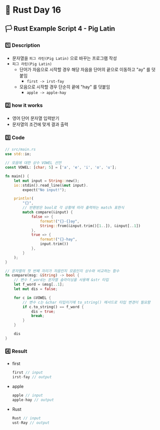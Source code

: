 # 🦀 Rust Day 16

## **🏳️ Rust Example Script 4 - Pig Latin**

### **1️⃣ Description**
- 문자열을 `피그 라틴(Pig Latin)` 으로 바꾸는 프로그램 작성
- `피그 라틴(Pig Latin)`
  - 단어가 자음으로 시작할 경우 해당 자음을 단어의 끝으로 이동하고 "ay" 를 덧붙임
    - `first -> irst-fay`
  - 모음으로 시작할 경우 단순히 끝에 "hay" 를 덧붙임
    - `apple -> apple-hay`

### **2️⃣ how it works**
- 영어 단어 문자열 입력받기
- 문자열의 조건에 맞게 결과 출력

### **3️⃣ Code**

```rust
// src/main.rs
use std::io;

// 모음에 대한 상수 VOWEL 선언
const VOWEL: [char; 5] = ['a', 'e', 'i', 'o', 'u'];

fn main() {
    let mut input = String::new();
    io::stdin().read_line(&mut input).
        expect("No input!");

    println!(
        "{}",
        // 반환받은 bool로 각 상황에 따라 출력하는 match 표현식
        match compare(&input) {
            false => {
                format!("{}-{}ay", 
                String::from(&input.trim()[1..]), &input[..1])
            },
            true => {
                format!("{}-hay", 
                input.trim())
            },
        }
    );
}

// 문자열의 첫 번째 자리가 자음인지 모음인지 상수와 비교하는 함수
fn compare(msg: &String) -> bool {
    // 변수 f_word는 문자열 슬라이싱을 사용해 &str 타입
    let f_word = &msg[..1];
    let mut dis = false;

    for c in &VOWEL {
        // 변수 c는 &char 타입이기에 to_string() 메서드로 타입 변경이 필요함
        if c.to_string() == f_word {
            dis = true;
            break;
        }
    }

    dis
}
```

### **4️⃣ Result**

- first
    ```rust
    first // input
    irst-fay // output
    ```
- apple
    ```rust
    apple // input
    apple-hay // output
    ```
- Rust
    ```rust
    Rust // input
    ust-Ray // output
    ```